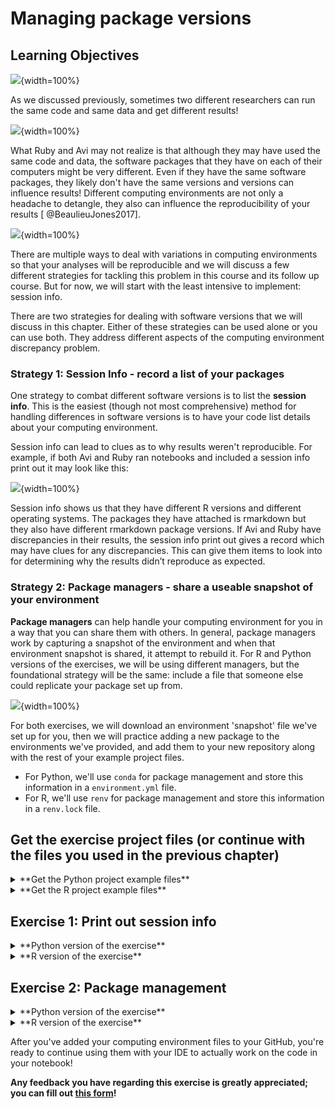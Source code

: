 


# Managing package versions

## Learning Objectives

![](06-package-management_files/figure-docx//1LMurysUhCjZb7DVF6KS9QmJ5NBjwWVjRn40MS9f2noE_gf62875ddf7_0_394.png){width=100%}

As we discussed previously, sometimes two different researchers can run the same code and same data and get different results!

![](06-package-management_files/figure-docx//1LMurysUhCjZb7DVF6KS9QmJ5NBjwWVjRn40MS9f2noE_gf1accd298e_0_673.png){width=100%}

What Ruby and Avi may not realize is that although they may have used the same code and data, the software packages that they have on each of their computers might be very different. Even if they have the same software packages, they likely don't have the same versions and versions can influence results! Different computing environments are not only a headache to detangle, they also can influence the reproducibility of your results [ @BeaulieuJones2017].

![](06-package-management_files/figure-docx//1LMurysUhCjZb7DVF6KS9QmJ5NBjwWVjRn40MS9f2noE_gf62875ddf7_0_404.png){width=100%}

There are multiple ways to deal with variations in computing environments so that your analyses will be reproducible and we will discuss a few different strategies for tackling this problem in this course and its follow up course. But for now, we will start with the least intensive to implement: session info.

There are two strategies for dealing with software versions that we will discuss in this chapter. Either of these strategies can be used alone or you can use both. They address different aspects of the computing environment discrepancy problem.

### Strategy 1: Session Info - record a list of your packages

One strategy to combat different software versions is to list the **session info**. This is the easiest (though not most comprehensive) method for handling differences in software versions is to have your code list details about your computing environment.

Session info can lead to clues as to why results weren't reproducible. For example, if both Avi and Ruby ran notebooks and included a session info print out it may look like this:

![](06-package-management_files/figure-docx//1LMurysUhCjZb7DVF6KS9QmJ5NBjwWVjRn40MS9f2noE_g102dc56db08_0_0.png){width=100%}

Session info shows us that they have different R versions and different operating systems. The packages they have attached is rmarkdown but they also have different rmarkdown package versions. If Avi and Ruby have discrepancies in their results, the session info print out gives a record which may have clues for any discrepancies. This can give them items to look into for determining why the results didn’t reproduce as expected.

### Strategy 2: Package managers - share a useable snapshot of your environment

**Package managers** can help handle your computing environment for you in a way that you can share them with others. In general, package managers work by capturing a snapshot of the environment and when that environment snapshot is shared, it attempt to rebuild it. For R and Python versions of the exercises, we will be using different managers, but the foundational strategy will be the same: include a file that someone else could replicate your package set up from.

![](06-package-management_files/figure-docx//1LMurysUhCjZb7DVF6KS9QmJ5NBjwWVjRn40MS9f2noE_g102dc56db08_49_26.png){width=100%}

For both exercises, we will download an environment 'snapshot' file we've set up for you, then we will practice adding a new package to the environments we've provided, and add them to your new repository along with the rest of your example project files.

- For Python, we'll use `conda` for package management and store this information in a `environment.yml` file.
- For R, we'll use `renv` for package management and store this information in a `renv.lock` file.

## Get the exercise project files (or continue with the files you used in the previous chapter)

<details> <summary>**Get the Python project example files**</summary>
[Click this link to download](https://raw.githubusercontent.com/jhudsl/Reproducibility_in_Cancer_Informatics/main/chapter-zips/python-heatmap-chapt-6.zip).



Now double click your chapter zip file to unzip. For Windows you may have to [follow these instructions](https://support.microsoft.com/en-us/windows/zip-and-unzip-files-f6dde0a7-0fec-8294-e1d3-703ed85e7ebc).


</details>

<details> <summary>**Get the R project example files**</summary>
[Click this link to download](https://raw.githubusercontent.com/jhudsl/Reproducibility_in_Cancer_Informatics/main/chapter-zips/r-heatmap-chapt-6.zip).



Now double click your chapter zip file to unzip. For Windows you may have to [follow these instructions](https://support.microsoft.com/en-us/windows/zip-and-unzip-files-f6dde0a7-0fec-8294-e1d3-703ed85e7ebc).


</details>

## Exercise 1: Print out session info

<details> <summary>**Python version of the exercise**</summary>

In your scientific notebook, you'll need to add two items.  
1. Add the `import session_info` to a code chunk at the beginning of your notebook.  
2. Add `session_info.show()` to a new code chunk at the very end of your notebook.  
2. Save your notebook as is. Note it will not run correctly until we address the issues with the code in the next chapter.

</details>

<details> <summary>**R version of the exercise**</summary>

1. In your Rmd file, add a chunk in the very end that looks like this:
`````

``` r
sessionInfo()
```

```
## R version 4.3.2 (2023-10-31)
## Platform: x86_64-pc-linux-gnu (64-bit)
## Running under: Ubuntu 22.04.4 LTS
## 
## Matrix products: default
## BLAS:   /usr/lib/x86_64-linux-gnu/openblas-pthread/libblas.so.3 
## LAPACK: /usr/lib/x86_64-linux-gnu/openblas-pthread/libopenblasp-r0.3.20.so;  LAPACK version 3.10.0
## 
## locale:
##  [1] LC_CTYPE=en_US.UTF-8       LC_NUMERIC=C              
##  [3] LC_TIME=en_US.UTF-8        LC_COLLATE=en_US.UTF-8    
##  [5] LC_MONETARY=en_US.UTF-8    LC_MESSAGES=en_US.UTF-8   
##  [7] LC_PAPER=en_US.UTF-8       LC_NAME=C                 
##  [9] LC_ADDRESS=C               LC_TELEPHONE=C            
## [11] LC_MEASUREMENT=en_US.UTF-8 LC_IDENTIFICATION=C       
## 
## time zone: Etc/UTC
## tzcode source: system (glibc)
## 
## attached base packages:
## [1] stats     graphics  grDevices utils     datasets  methods   base     
## 
## loaded via a namespace (and not attached):
##  [1] jsonlite_1.8.8   dplyr_1.1.4      compiler_4.3.2   gitcreds_0.1.2  
##  [5] promises_1.2.1   tidyselect_1.2.0 Rcpp_1.0.12      webshot2_0.1.2  
##  [9] xml2_1.3.6       stringr_1.5.1    tidyr_1.3.1      later_1.3.2     
## [13] yaml_2.3.10      fastmap_1.1.1    readr_2.1.5      R6_2.5.1        
## [17] generics_0.1.3   knitr_1.50       tibble_3.3.0     bookdown_0.43   
## [21] rprojroot_2.1.0  pillar_1.9.0     tzdb_0.4.0       rlang_1.1.6     
## [25] utf8_1.2.4       websocket_1.4.4  stringi_1.8.3    xfun_0.52       
## [29] cli_3.6.2        magrittr_2.0.3   ps_1.7.6         digest_0.6.34   
## [33] rvest_1.0.4      processx_3.8.3   hms_1.1.3        lifecycle_1.0.4 
## [37] chromote_0.5.1   vctrs_0.6.5      ottrpal_2.0.0    evaluate_1.0.4  
## [41] glue_1.7.0       spelling_2.3.1   fansi_1.0.6      purrr_1.0.2     
## [45] rmarkdown_2.25   httr_1.4.7       tools_4.3.2      pkgconfig_2.0.3 
## [49] htmltools_0.5.7
```
`````
2. Save your notebook as is. Note it will not run correctly until we address the issues with the code in the next chapter.

</details>

## Exercise 2: Package management

<details> <summary>**Python version of the exercise**</summary>

1. Download this [starter conda environment.yml file](https://raw.githubusercontent.com/jhudsl/reproducible-python-example/main/environment.yml) by clicking on the link and place it with your example project files directory.



2. Navigate to your example project files directory using [command line](https://towardsdatascience.com/a-quick-guide-to-using-command-line-terminal-96815b97b955).

3. Create your conda environment by using this file in the command.

```
conda env create --file environment.yml
```

4. Activate your conda environment using this command.

```
conda activate reproducible-python
```

5. Now start up JupyterLab again using this command:

```
jupyter lab
```

6. Follow [these instructions to add the environment.yml file to the GitHub repository you created in the previous chapter](https://docs.github.com/en/repositories/working-with-files/managing-files/adding-a-file-to-a-repository#adding-a-file-to-a-repository-on-github). Later we will practice and discuss how to more fully utilize the features of GitHub but for now, just drag and drop it as the instructions linked describe.

### More resources on how to use conda
- [Install Jupyter using your own environment (Mac specific)](https://medium.com/swlh/installing-jupyter-notebook-and-using-your-own-environment-on-mac-fa41efd4639d)
- [Definitive guide to using conda](https://whiteboxml.com/blog/the-definitive-guide-to-python-virtual-environments-with-conda)

</details>

<details> <summary>**R version of the exercise**</summary>

**First install the `renv` package**   

1. Go to RStudio and the Console pane:

2. Install `renv` using (you should only need to do this once per your computer or RStudio environment).

```
install.packages("renv")
```

**Now set up `renv` to use in your project**  

1. Change to your current directory for your project using `setwd()` in your console window (_don't put this in a script or notebook_).

2. Use this command in your project:
```
renv::init()
```
This will start up `renv` in your particular project

\*[What's `::` about?](https://stackoverflow.com/questions/35240971/what-are-the-double-colons-in-r) -- in brief it allows you to use a function from a package without loading the entire thing with `library()`.  


3. Now you can develop your project as you normally would; installing and removing packages in R as you see fit. For the purposes of this exercise, let's install the `styler` package using the following command. (The styler package will come in handy for styling our code in the next chapter).
```
install.packages("styler")
```
 Now that we have installed `styler` we will want to add it to our renv snapshot.

4. To add any packages we've installed to our renv snapshot we will use this command:
```
renv::snapshot()
```
 This will save whatever packages we are currently using to our environment snapshot file called `renv.lock`. This `renv.lock` file is what we can share with our collaborators so they can replicate our computing environment.

 If your package installation attempts are unsuccessful and you'd like to revert to the previous state of your environment, you can run  `renv::restore()`. This will restore your `renv.lock` file to what it was before you attempted to install `styler` or whatever packages you tried to install.

5. You should see an `renv.lock` file is now created or updated! You will want to always include this file with your project files. This means we will want to add it to our GitHub!

6. Follow [these instructions to add your renv.lock file to the GitHub repository you created in the previous chapter](https://docs.github.com/en/repositories/working-with-files/managing-files/adding-a-file-to-a-repository#adding-a-file-to-a-repository-on-github). Later we will practice and discuss how to more fully utilize the features of GitHub but for now, just drag and drop it as the instructions linked describe.

</details>

After you've added your computing environment files to your GitHub, you're ready to continue using them with your IDE to actually work on the code in your notebook!

**Any feedback you have regarding this exercise is greatly appreciated; you can fill out [this form](https://forms.gle/ygSSwoGaEATA2S65A)!**
